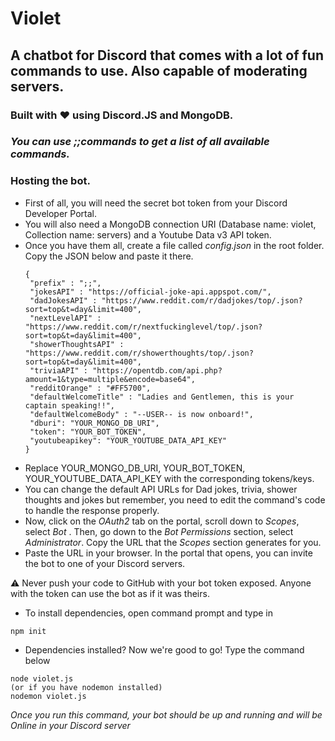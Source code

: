 # Violet
## A chatbot for Discord that comes with a lot of fun commands to use. Also capable of moderating servers. 
### Built with :heart: using Discord.JS and MongoDB.

### *You can use ;;commands to get a list of all available commands.* 
 
### Hosting the bot. 
- First of all, you will need the secret bot token from your Discord Developer Portal.
- You will also need a MongoDB connection URI (Database name: violet, Collection name: servers) and a Youtube Data v3 API token.
- Once you have them all, create a file called *config.json* in the root folder. Copy the JSON below and paste it there.
  ```
  {
   "prefix" : ";;",
   "jokesAPI" : "https://official-joke-api.appspot.com/",
   "dadJokesAPI" : "https://www.reddit.com/r/dadjokes/top/.json?sort=top&t=day&limit=400",
   "nextLevelAPI" : "https://www.reddit.com/r/nextfuckinglevel/top/.json?sort=top&t=day&limit=400",
   "showerThoughtsAPI" : "https://www.reddit.com/r/showerthoughts/top/.json?sort=top&t=day&limit=400",
   "triviaAPI" : "https://opentdb.com/api.php?amount=1&type=multiple&encode=base64",
   "redditOrange" : "#FF5700",
   "defaultWelcomeTitle" : "Ladies and Gentlemen, this is your captain speaking!!",
   "defaultWelcomeBody" : "--USER-- is now onboard!",
   "dburi": "YOUR_MONGO_DB_URI",
   "token": "YOUR_BOT_TOKEN",
   "youtubeapikey": "YOUR_YOUTUBE_DATA_API_KEY"
  }
  ```  
 - Replace YOUR_MONGO_DB_URI, YOUR_BOT_TOKEN, YOUR_YOUTUBE_DATA_API_KEY with the corresponding tokens/keys.
 - You can change the default API URLs for Dad jokes, trivia, shower thoughts and jokes but remember, you need to edit the command's code to handle the response properly.
 - Now, click on the *OAuth2* tab on the portal, scroll down to *Scopes*, select *Bot* . Then, go down to the *Bot Permissions* section, select *Administrator*. Copy the URL that the *Scopes* section generates for you.
 - Paste the URL in your browser. In the portal that opens, you can invite the bot to one of your Discord servers.
  
  :warning: Never push your code to GitHub with your bot token exposed. Anyone with the token can use the bot as if it was theirs.
  
- To install dependencies, open command prompt and type in
```
npm init
```
- Dependencies installed? Now we're good to go! Type the command below
```
node violet.js 
(or if you have nodemon installed)
nodemon violet.js
```
*Once you run this command, your bot should be up and running and will be Online in your Discord server*
  
  
